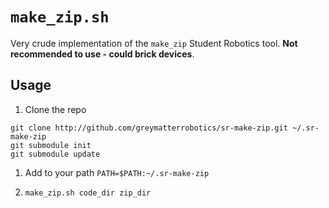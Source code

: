 # `make_zip.sh`

Very crude implementation of the `make_zip` Student Robotics tool. **Not recommended to use - could brick devices**.

## Usage

1. Clone the repo
```
git clone http://github.com/greymatterrobotics/sr-make-zip.git ~/.sr-make-zip
git submodule init
git submodule update
```

1. Add to your path `PATH=$PATH:~/.sr-make-zip`

1. `make_zip.sh code_dir zip_dir`